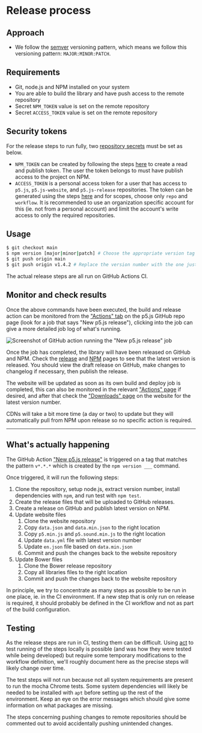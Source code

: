 <!-- How all the updates on GitHub get turned into a new version of the library. -->

# Release process

## Approach
* We follow the [semver](https://semver.org/) versioning pattern, which means we follow this versioning pattern: `MAJOR:MINOR:PATCH`.

## Requirements
* Git, node.js and NPM installed on your system
* You are able to build the library and have push access to the remote repository
* Secret `NPM_TOKEN` value is set on the remote repository
* Secret `ACCESS_TOKEN` value is set on the remote repository

## Security tokens
For the release steps to run fully, two [repository secrets](https://docs.github.com/en/actions/security-guides/encrypted-secrets#creating-encrypted-secrets-for-a-repository) must be set as below.

* `NPM_TOKEN` can be created by following the steps [here](https://docs.npmjs.com/creating-and-viewing-access-tokens) to create a read and publish token. The user the token belongs to must have publish access to the project on NPM.
* `ACCESS_TOKEN` is a personal access token for a user that has access to `p5.js`, `p5.js-website`, and `p5.js-release` repositories. The token can be generated using the steps [here](https://docs.github.com/en/authentication/keeping-your-account-and-data-secure/creating-a-personal-access-token) and for scopes, choose only `repo` and `workflow`. It is recommended to use an organization specific account for this (ie. not from a personal account) and limit the account's write access to only the required repositories.

## Usage
```sh
$ git checkout main
$ npm version [major|minor|patch] # Choose the appropriate version tag
$ git push origin main
$ git push origin v1.4.2 # Replace the version number with the one just created above
```
The actual release steps are all run on GitHub Actions CI.

## Monitor and check results
Once the above commands have been executed, the build and release action can be monitored from the ["Actions" tab](https://github.com/processing/p5.js/actions) on the p5.js GitHub repo page (look for a job that says "New p5.js release"), clicking into the job can give a more detailed job log of what's running.

![Screenshot of GitHub action running the "New p5.js release" job](images/release-action.png)

Once the job has completed, the library will have been released on GitHub and NPM. Check the [release](https://github.com/processing/p5.js/releases) and [NPM](https://www.npmjs.com/package/p5) pages to see that the latest version is released. You should view the draft release on GitHub, make changes to changelog if necessary, then publish the release.

The website will be updated as soon as its own build and deploy job is completed, this can also be monitored in the relevant ["Actions" page](https://github.com/processing/p5.js-website/actions) if desired, and after that check the ["Downloads" page](https://p5js.org/download/) on the website for the latest version number.

CDNs will take a bit more time (a day or two) to update but they will automatically pull from NPM upon release so no specific action is required.

---

## What's actually happening
The GitHub Action ["New p5.js release"](../.github/workflows/release.yml) is triggered on a tag that matches the pattern `v*.*.*` which is created by the `npm version ___` command.

Once triggered, it will run the following steps:

1. Clone the repository, setup node.js, extract version number, install dependencies with `npm`, and run test with `npm test`.
2. Create the release files that will be uploaded to GitHub releases.
3. Create a release on GitHub and publish latest version on NPM.
4. Update website files
	1. Clone the website repository
	2. Copy `data.json` and `data.min.json` to the right location
	3. Copy `p5.min.js` and `p5.sound.min.js` to the right location
	4. Update `data.yml` file with latest version number
	5. Update `en.json` file based on `data.min.json`
	6. Commit and push the changes back to the website repository
5. Update Bower files
	1. Clone the Bower release repository
	2. Copy all libraries files to the right location
	3. Commit and push the changes back to the website repository

In principle, we try to concentrate as many steps as possible to be run in one place, ie. in the CI environment. If a new step that is only run on release is required, it should probably be defined in the CI workflow and not as part of the build configuration.

## Testing
As the release steps are run in CI, testing them can be difficult. Using [act](https://github.com/nektos/act) to test running of the steps locally is possible (and was how they were tested while being developed) but require some temporary modifications to the workflow definition, we'll roughly document here as the precise steps will likely change over time.

The test steps will not run because not all system requirements are present to run the mocha Chrome tests. Some system dependencies will likely be needed to be installed with `apt` before setting up the rest of the environment. Keep an eye on the error messages which should give some information on what packages are missing.

The steps concerning pushing changes to remote repositories should be commented out to avoid accidentally pushing unintended changes.
